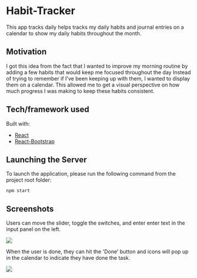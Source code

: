 # Habit-Tracker 

This app tracks daily helps tracks my daily habits and journal entries on a calendar to show my daily habits throughout the month. 

## Motivation

I got this idea from the fact that I wanted to improve my morning routine by adding a few habits that would keep me focused throughout the day Instead of trying to remember if I've been keeping up with them, I wanted to display them on a calendar. This allowed me to get a visual perspective on how much progress I was making to keep these habits consistent. 



## Tech/framework used

Built with:
* [React](https://github.com/facebook/react)
* [React-Bootstrap](https://github.com/react-bootstrap/react-bootstrap)


## Launching the Server
To launch the application, please run the following command from the project root folder:

``
npm start
``

## Screenshots 

Users can move the slider, toggle the switches, and enter enter text in the input panel on the left.

![](/public/img/HT1.PNG)


When the user is done, they can hit the 'Done' button and icons will pop up in the calendar to indicate they have done the task.

![](/public/img/HT2.PNG)


